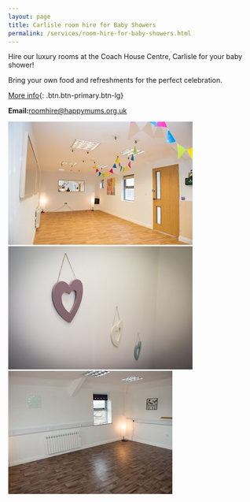 ```yaml
---
layout: page
title: Carlisle room hire for Baby Showers
permalink: /services/room-hire-for-baby-showers.html
---
```



Hire our luxury rooms at the Coach House Centre, Carlisle for your baby shower!

Bring your own food and refreshments for the perfect celebration.

[More info](services/carlisle-room-hire.html){: .btn.btn-primary.btn-lg}

**Email:**[roomhire@happymums.org.uk](javascript:void(location.href='mailto:'+String.fromCharCode(114,111,111,109,104,105,114,101,64,104,97,112,112,121,109,117,109,115,46,111,114,103,46,117,107)))

<div class="row"><div class="col-md-3"><div class="row"><img class="img-rounded" alt="The potting shed" src="/img/babyshower-pottingshed.jpg" /></div></div><div class="col-md-3 col-md-offset-1"><div class="row"><img class="img-rounded" alt="Stair case" src="/img/babyshower-stairs.jpg" /></div></div><div class="col-md-3 col-md-offset-1"><div class="row"><img class="img-rounded" alt="The hayloft" src="/img/babyshower-hayloft.jpg" /></div></div></div>